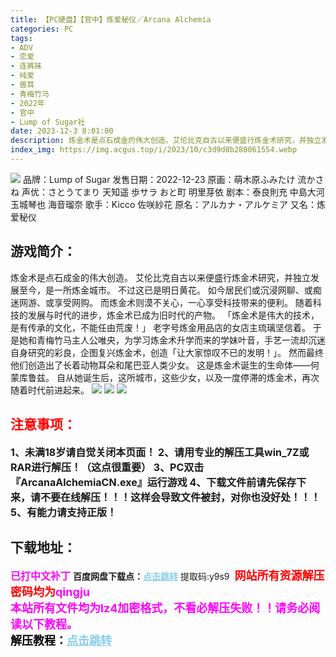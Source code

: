 ```yaml
---
title: 【PC硬盘】【官中】炼爱秘仪／Arcana Alchemia
categories: PC
tags:
- ADV
- 恋爱
- 连裤袜
- 纯爱
- 兽耳
- 青梅竹马
- 2022年
- 官中
- Lump of Sugar社
date: 2023-12-3 8:01:00
description: 炼金术是点石成金的伟大创造。艾伦比克自古以来便盛行炼金术研究，并独立发展至今，是一所炼金城市。不过这已是明日黄花。如今居民们或沉浸网聊、或痴迷网游、或享受网购。而炼金术则漠不关心，一心享受科技带来的便利。随着科技的发展与时代的进步，炼金术已成为旧时代的产物。「炼金术是伟大的技术，是有传承的文化，不能任由荒废！」
index_img: https://img.acgus.top/i/2023/10/c3d9d8b280061554.webp
---
```

![](https://img.acgus.top/i/2023/10/c3d9d8b280061554.webp)
品牌：Lump of Sugar
发售日期：2022-12-23
原画：萌木原ふみたけ 流かさね
声优：さとうてまり 天知遥 歩サラ おと町 明里芽依
剧本：泰良則充 中島大河 玉城琴也 海音瑠奈
歌手：Kicco 佐咲紗花
原名：アルカナ・アルケミア
又名：炼爱秘仪

## 游戏简介：
炼金术是点石成金的伟大创造。
艾伦比克自古以来便盛行炼金术研究，并独立发展至今，是一所炼金城市。
不过这已是明日黄花。
如今居民们或沉浸网聊、或痴迷网游、或享受网购。
而炼金术则漠不关心，一心享受科技带来的便利。
随着科技的发展与时代的进步，炼金术已成为旧时代的产物。
「炼金术是伟大的技术，是有传承的文化，不能任由荒废！」
老字号炼金用品店的女店主琉璃坚信着。
于是她和青梅竹马主人公唯央，为学习炼金术升学而来的学妹叶音，手艺一流却沉迷自身研究的彩良，企图复兴炼金术，创造「让大家惊叹不已的发明！」。
然而最终他们创造出了长着动物耳朵和尾巴亚人类少女。
这是炼金术诞生的生命体——何蒙库鲁兹。
自从她诞生后，这所城市，这些少女，以及一度停滞的炼金术，再次随着时代前进起来。
![](https://img.acgus.top/i/2023/10/4d93a52ebb061603.webp)
![](https://img.acgus.top/i/2023/10/0d81e9944e061559.webp)
![](https://img.acgus.top/i/2023/10/32bce2f37a061557.webp)





## <font color=#FF0000 >注意事项：</font>
<font size=3><b>1、未满18岁请自觉关闭本页面！
2、请用专业的解压工具win_7Z或RAR进行解压！（这点很重要）
3、PC双击『ArcanaAlchemiaCN.exe』运行游戏
4、下载文件前请先保存下来，请不要在线解压！！！这样会导致文件被封，对你也没好处！！！
5、有能力请支持正版！</b></font>

## 下载地址：
<font color=#FF00FF size=3><b>已打中文补丁</b></font>
<b>百度网盘下载点：</b><a href="https://pan.baidu.com/s/1ELVJUhBEEqrzXR4pT52KMA?pwd=y9s9" style="color: #87CEEB;"><b>点击跳转</b></a> 提取码:y9s9
<a style="padding: 0" href="https://post.qingju.org/AD/"><img style="max-width:100%" src="https://img.acgus.top/i/2024/07/478f689b8021d8d499ab43d21acf137a.gif" alt=""></a>
<b><font color=#FF0000 size=4>网站所有资源解压密码均为</b></font><b><font color=#FF00FF size=4>qingju</font><font color=#FF0000 ></font></b><br><b><font color=#FF00FF size=4>本站所有文件均为lz4加密格式，不看必解压失败！！请务必阅读以下教程。</b></font><br><b><font color=#000 size=4>解压教程：</b><a href="https://post.qingju.org/tutorial/000/" style="color: #87CEEB;"><b>点击跳转</b></a>
